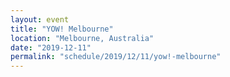 ```yaml
---
layout: event
title: "YOW! Melbourne"
location: "Melbourne, Australia"
date: "2019-12-11"
permalink: "schedule/2019/12/11/yow!-melbourne"
---
```

